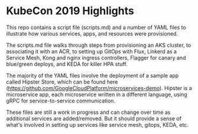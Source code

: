 # KubeCon 2019 Highlights

This repo contains a script file (scripts.md) and a number of YAML files to illustrate how various services, apps, and resources were provisioned.

The scripts.md file walks through steps from provisioning an AKS cluster, to associating it with an ACR, to setting up GitOps with Flux, Linkerd as a Service Mesh, Kong and nginx ingress controllers, Flagger for canary and blue/green deploys, and KEDA for killer HPA stuff.

The majority of the YAML files involve the deployment of a sample app called Hipster Store, which can be found here (https://github.com/GoogleCloudPlatform/microservices-demo). Hipster is a microservice app, each microservice written in a different language, using gRPC for service-to-service communication.

These files are still a work in progress and can change over time as additional services are added/removed. But it should provide a sense of what's involved in setting up services like service mesh, gitops, KEDA, etc.
